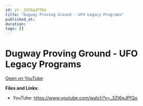 ```yaml
---
id: yt-_3Zt6qJPfQo
title: "Dugway Proving Ground - UFO Legacy Programs"
published_at: 
duration: 
tags: []
---
```


# Dugway Proving Ground - UFO Legacy Programs

[Open on YouTube](https://www.youtube.com/watch?v=_3Zt6qJPfQo)

**Files and Links**:
- YouTube: https://www.youtube.com/watch?v=_3Zt6qJPfQo
